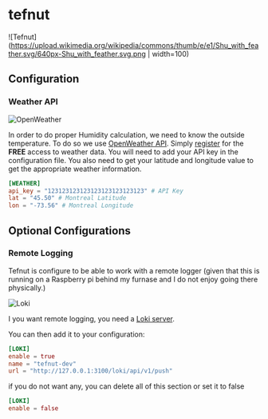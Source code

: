 # tefnut

![Tefnut](https://upload.wikimedia.org/wikipedia/commons/thumb/e/e1/Shu_with_feather.svg/640px-Shu_with_feather.svg.png | width=100)

## Configuration 
  
### Weather API
  
![OpenWeather](https://openweathermap.org/themes/openweathermap/assets/img/logo_white_cropped.png)

In order to do proper Humidity calculation, we need to know the outside temperature. To do so we use [OpenWeather API](https://openweathermap.org/api). Simply [register](https://home.openweathermap.org/users/sign_up) for the **FREE** access to weather data. You will need to add your API key in the configuration file. You also need to get your latitude and longitude value to get the appropriate weather information.

```toml
[WEATHER]
api_key = "123123123123123123123123123" # API Key 
lat = "45.50" # Montreal Latitude
lon = "-73.56" # Montreal Longitude
```

## Optional Configurations

### Remote Logging 

Tefnut is configure to be able to work with a remote logger (given that this is running on a Raspberry pi behind my furnase and I do not enjoy going there physically.) 


![Loki](https://grafana.com/static/img/logos/logo-loki.svg)

I you want remote logging, you need a [Loki server](https://grafana.com/oss/loki/). 

You can then add it to your configuration: 

```toml
[LOKI]
enable = true
name = "tefnut-dev"
url = "http://127.0.0.1:3100/loki/api/v1/push"
```

if you do not want any, you can delete all of this section or set it to false

```toml
[LOKI]
enable = false
```